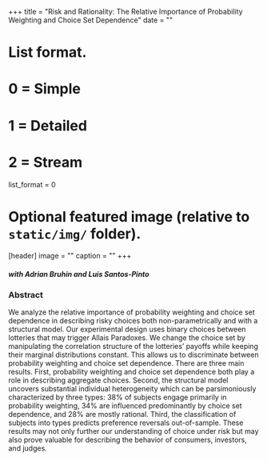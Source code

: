 +++
title = "Risk and Rationality: The Relative Importance of Probability Weighting and Choice Set Dependence"
date = ""

# List format.
#   0 = Simple
#   1 = Detailed
#   2 = Stream
list_format = 0

# Optional featured image (relative to `static/img/` folder).
[header]
image = ""
caption = ""
+++

#### *with Adrian Bruhin and Luis Santos-Pinto*
### Abstract
We analyze the relative importance of probability weighting and choice set dependence in describing risky choices both non-parametrically and with a structural model. Our experimental design uses binary choices between lotteries that may trigger Allais Paradoxes. We change the choice set by manipulating the correlation structure of the lotteries’ payoffs while keeping their marginal distributions constant. This allows us to discriminate between probability weighting and choice set dependence. There are three main results. First, probability weighting and choice set dependence both play a role in describing aggregate choices. Second, the structural model uncovers substantial individual heterogeneity which can be parsimoniously characterized by three types: 38% of subjects engage primarily in probability weighting, 34% are influenced predominantly by choice set dependence, and 28% are mostly rational. Third, the classification of subjects into types predicts preference reversals out-of-sample. These results may not only further our understanding of choice under risk but may also prove valuable for describing the behavior of consumers, investors, and judges.
